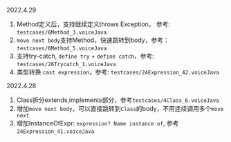 2022.4.29

1. Method定义后，支持继续定义throws Exception， 参考: `testcases/6Method_3.voiceJava`
2. `move next body`支持Method，快速跳转到body，参考：`testcases/6Method_5.voiceJava`
3. 支持try-catch, `define try` + `define catch`，参考: `testcases/26Trycatch_1.voiceJava`
4. 类型转换 `cast expression`，参考: `testcases/24Expression_42.voiceJava`

2022.4.28

1. Class拆分extends,implements部分，参考`testcases/4Class_6.voiceJava`
2. 增加`move next body`，可以直接跳转到`Class`的body，不用连续调用多个`move next`
2. 增加InstanceOfExpr: `expression? Name instance of`, 参考`24Expression_41.voiceJava`
